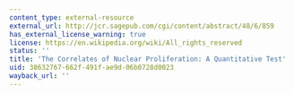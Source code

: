 ```yaml
---
content_type: external-resource
external_url: http://jcr.sagepub.com/cgi/content/abstract/48/6/859
has_external_license_warning: true
license: https://en.wikipedia.org/wiki/All_rights_reserved
status: ''
title: 'The Correlates of Nuclear Proliferation: A Quantitative Test'
uid: 38632767-662f-491f-ae9d-06b0728d0023
wayback_url: ''
---
```

